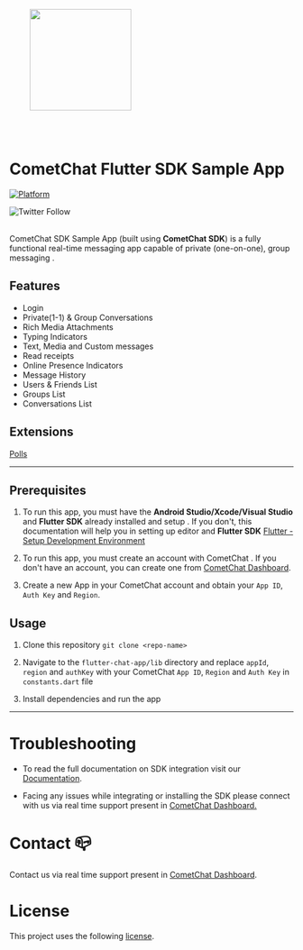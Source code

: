 <div style="width:100%">
<div style="width:100%">
	<div style="width:50%; display:inline-block">
		<p align="center">
		<img style="text-align:center" width="180" height="180" alt="" src="https://avatars2.githubusercontent.com/u/45484907?s=200&v=4">
		</p>
	</div>
</div>
</div>
</br></br>

# CometChat Flutter SDK Sample App

[![Platform](https://img.shields.io/badge/Platform-Flutter-brightgreen)](#)
<!-- ![GitHub repo size](https://img.shields.io/github/repo-size/cometchat-team/flutter-chat-app) -->
<!-- ![GitHub contributors](https://img.shields.io/github/contributors/cometchat-team/flutter-chat-app) -->
<!-- ![GitHub stars](https://img.shields.io/github/stars/cometchat-pro/flutter-chat-team?style=social) -->
![Twitter Follow](https://img.shields.io/twitter/follow/cometchat?style=social)
</br></br>


<!-- <br/><br/> -->

CometChat SDK Sample App (built using **CometChat SDK**) is a fully functional real-time messaging app capable of private (one-on-one), group messaging .

## Features

- Login
- Private(1-1) & Group Conversations
- Rich Media Attachments
- Typing Indicators
- Text, Media and Custom messages
- Read receipts
- Online Presence Indicators
- Message History
- Users & Friends List
- Groups List
- Conversations List

## Extensions

[Polls](https://www.cometchat.com/docs/extensions/polls)

<hr/>

## Prerequisites

1. To run this app, you must have the **Android Studio/Xcode/Visual Studio** and **Flutter SDK** already installed and setup . If you don't, this documentation will help you in setting up editor and **Flutter SDK** <a href="https://docs.flutter.dev/get-started/install" target="_blank">Flutter - Setup Development Environment</a>  </a>

2. To run this app, you must create an account with CometChat . If you don't have an account, you can create one from <a href="https://app.cometchat.com/signup" target="_blank">CometChat Dashboard</a>.

3. Create a new App in your CometChat account and obtain your `App ID`, `Auth Key` and `Region`.

## Usage

1. Clone this repository `git clone <repo-name>`
2. Navigate to the `flutter-chat-app/lib` directory and replace `appId`, `region` and `authKey` with your CometChat `App ID`, `Region` and `Auth Key` in `constants.dart` file


3. Install dependencies and run the app



---


# Troubleshooting

- To read the full documentation on SDK integration visit our [Documentation](https://www.cometchat.com/docs/flutter-chat-sdk/overview).

- Facing any issues while integrating or installing the SDK please connect with us via real time support present in <a href="https://app.cometchat.com/"> CometChat Dashboard.</a>

# Contact 📪

Contact us via real time support present in [CometChat Dashboard](https://app.cometchat.com/).

# License

This project uses the following [license](./LICENSE).